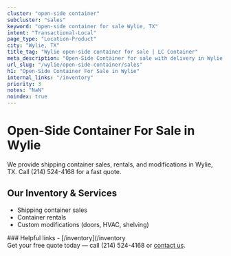 ```yaml
---
cluster: "open-side container"
subcluster: "sales"
keyword: "open-side container for sale Wylie, TX"
intent: "Transactional-Local"
page_type: "Location-Product"
city: "Wylie, TX"
title_tag: "Wylie open-side container for sale | LC Container"
meta_description: "Open-Side Container for sale with delivery in Wylie, TX. LC Container — local Since 2003. Get pricing today."
url_slug: "/wylie/open-side-container/sales"
h1: "Open-Side Container For Sale in Wylie"
internal_links: "/inventory"
priority: 3
notes: "NaN"
noindex: true
---
```


# Open-Side Container For Sale in Wylie

We provide shipping container sales, rentals, and modifications in Wylie, TX. Call (214) 524-4168 for a fast quote.

## Our Inventory & Services
- Shipping container sales
- Container rentals
- Custom modifications (doors, HVAC, shelving)

<div data-section="internal-links">
### Helpful links
- [/inventory](/inventory
</div>

<div data-section="cta">
Get your free quote today — call (214) 524-4168 or <a href="/contact">contact us</a>.
</div>

<script type="application/ld+json">{"@context":"https://schema.org","@type":"FAQPage","mainEntity":[{"@type":"Question","name":"How much does delivery cost in Wylie, TX?","acceptedAnswer":{"@type":"Answer","text":"Delivery costs vary by distance and container size. Most deliveries in Wylie, TX range from $150-$300. Call (214) 524-4168 for an exact quote based on your specific location."}},{"@type":"Question","name":"Do you offer financing or payment plans?","acceptedAnswer":{"@type":"Answer","text":"We accept major credit cards, checks, and can discuss commercial terms for bulk purchases. Call (214) 524-4168 to discuss options."}},{"@type":"Question","name":"Can you customize containers in Wylie, TX?","acceptedAnswer":{"@type":"Answer","text":"Yes — we perform modifications like doors, HVAC, insulation, and shelving. Request a custom quote at (214) 524-4168 or via our contact form."}}]}</script>
